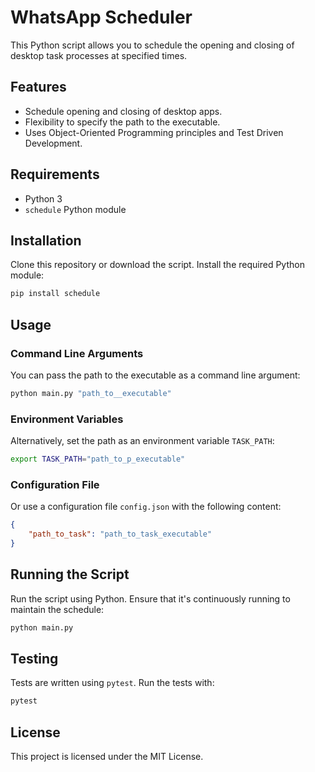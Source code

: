 
# WhatsApp Scheduler

This Python script allows you to schedule the opening and closing of desktop task processes at specified times.

## Features

- Schedule opening and closing of desktop apps.
- Flexibility to specify the path to the executable.
- Uses Object-Oriented Programming principles and Test Driven Development.

## Requirements

- Python 3
- `schedule` Python module

## Installation

Clone this repository or download the script. Install the required Python module:

```bash
pip install schedule
```

## Usage

### Command Line Arguments

You can pass the path to the executable as a command line argument:

```bash
python main.py "path_to__executable"
```

### Environment Variables

Alternatively, set the path as an environment variable `TASK_PATH`:

```bash
export TASK_PATH="path_to_p_executable"
```

### Configuration File

Or use a configuration file `config.json` with the following content:

```json
{
    "path_to_task": "path_to_task_executable"
}
```

## Running the Script

Run the script using Python. Ensure that it's continuously running to maintain the schedule:

```bash
python main.py
```

## Testing

Tests are written using `pytest`. Run the tests with:

```bash
pytest
```

## License

This project is licensed under the MIT License.

